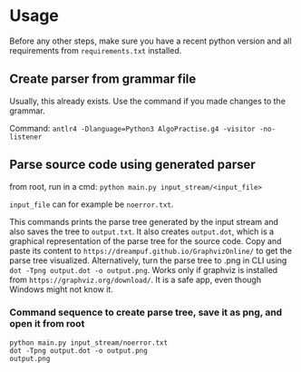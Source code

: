 # Usage
Before any other steps, make sure you have a recent python version and all requirements from `requirements.txt` installed.

## Create parser from grammar file

Usually, this already exists. Use the command if you made changes to the grammar.

Command: `antlr4 -Dlanguage=Python3 AlgoPractise.g4 -visitor -no-listener`


## Parse source code using generated parser
from root, run in a cmd: `python main.py input_stream/<input_file>`

`input_file` can for example be `noerror.txt`.

This commands prints the parse tree generated by the input stream and also saves the tree to `output.txt`. It also creates `output.dot`, which is a graphical representation of the parse tree for the source code. Copy and paste its content to `https://dreampuf.github.io/GraphvizOnline/` to get the parse tree visualized. Alternatively, turn the parse tree to .png in CLI using `dot -Tpng output.dot -o output.png`. Works only if graphviz is installed from `https://graphviz.org/download/`. It is a safe app, even though Windows might not know it.

### Command sequence to create parse tree, save it as png, and open it from root
``` 
python main.py input_stream/noerror.txt
dot -Tpng output.dot -o output.png
output.png
```